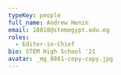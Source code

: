 ```yaml
---
typeKey: people
full_name: Andrew Henin
email: 18018@stemegypt.edu.eg
roles:
  - Editor-in-Chief
bio: STEM High School '21
avatar: _mg_8861-copy-copy.jpg
---
```

